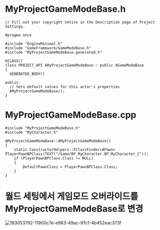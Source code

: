 # MyProjectGameModeBase.h
```
// Fill out your copyright notice in the Description page of Project Settings.

#pragma once

#include "EngineMinimal.h"
#include "GameFramework/GameModeBase.h"
#include "MyProjectGameModeBase.generated.h"

UCLASS()
class PROJECT_API AMyProjectGameModeBase : public AGameModeBase
{
  GENERATED_BODY()
  
public:
  // Sets default values for this actor's properties
  AMyProjectGameModeBase();
}
```
# MyProjectGameModeBase.cpp
```
#include "MyProjectGameModeBase.h"
#include "MyCharacter.h"

AMyProjectGameModeBase::AMyProjectGameModeBase()
{
	static ConstructorHelpers::FClassFinder<APawn> PlayerPawnBPClass(TEXT("/Game/BP_MyCharacter.BP_MyCharacter_C"));
	if (PlayerPawnBPClass.Class != NULL)
	{
		DefaultPawnClass = PlayerPawnBPClass.Class;
	}
}
```
# 월드 세팅에서 게임모드 오버라이드를 MyProjectGameModeBase로 변경

![183053792-11900c7e-e983-49ac-97c1-4b452eac373f](https://user-images.githubusercontent.com/97510008/202837367-adde990c-c242-4fd7-aad6-05e114f2681f.png)
